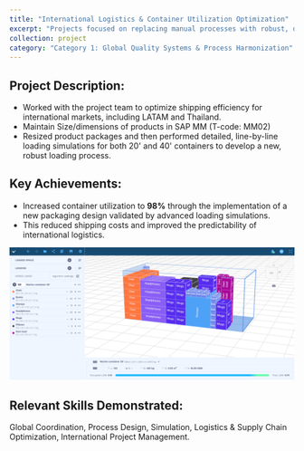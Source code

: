 ```yaml
---
title: "International Logistics & Container Utilization Optimization"
excerpt: "Projects focused on replacing manual processes with robust, digital solutions and integrating them with enterprise systems like SAP."
collection: project
category: "Category 1: Global Quality Systems & Process Harmonization"
---
```


## Project Description: 
- Worked with the project team to optimize shipping efficiency for international markets, including LATAM and Thailand.
- Maintain Size/dimensions of products in SAP MM (T-code: MM02)
- Resized product packages and then performed detailed, line-by-line loading simulations for both 20' and 40' containers to develop a new, robust loading process.

## Key Achievements: 
- Increased container utilization to **98%** through the implementation of a new packaging design validated by advanced loading simulations.
- This reduced shipping costs and improved the predictability of international logistics.

![Container Utilization Optimization](/images/container-load-planning.png)


## Relevant Skills Demonstrated: 
Global Coordination, Process Design, Simulation, Logistics & Supply Chain Optimization, International Project Management.
